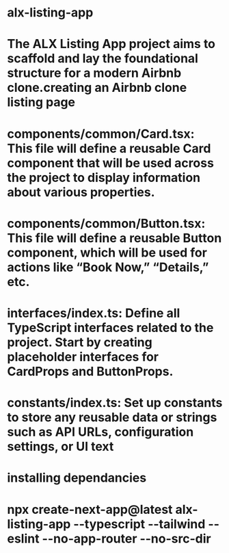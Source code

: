 # alx-listing-app
# The ALX Listing App project aims to scaffold and lay the foundational structure for a modern Airbnb clone.creating an Airbnb clone listing page

# components/common/Card.tsx: This file will define a reusable Card component that will be used across the project to display information about various properties.

# components/common/Button.tsx: This file will define a reusable Button component, which will be used for actions like “Book Now,” “Details,” etc.

# interfaces/index.ts: Define all TypeScript interfaces related to the project. Start by creating placeholder interfaces for CardProps and ButtonProps.

# constants/index.ts: Set up constants to store any reusable data or strings such as API URLs, configuration settings, or UI text

# installing dependancies
# npx create-next-app@latest alx-listing-app --typescript --tailwind --eslint --no-app-router --no-src-dir